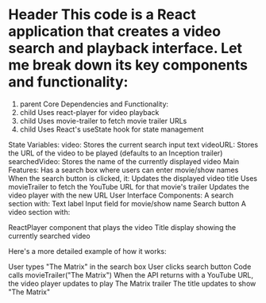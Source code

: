 # Header This code is a React application that creates a video search and playback interface. Let me break down its key components and functionality:

1. parent Core Dependencies and Functionality:
1. child Uses react-player for video playback
2. child Uses movie-trailer to fetch movie trailer URLs
3. child Uses React's useState hook for state management


State Variables:
video: Stores the current search input text
videoURL: Stores the URL of the video to be played (defaults to an Inception trailer)
searchedVideo: Stores the name of the currently displayed video
Main Features:
Has a search box where users can enter movie/show names
When the search button is clicked, it:
Updates the displayed video title
Uses movieTrailer to fetch the YouTube URL for that movie's trailer
Updates the video player with the new URL
User Interface Components:
A search section with:
Text label
Input field for movie/show name
Search button
A video section with:

ReactPlayer component that plays the video
Title display showing the currently searched video



Here's a more detailed example of how it works:

User types "The Matrix" in the search box
User clicks search button
Code calls movieTrailer("The Matrix")
When the API returns with a YouTube URL, the video player updates to play The Matrix trailer
The title updates to show "The Matrix"
